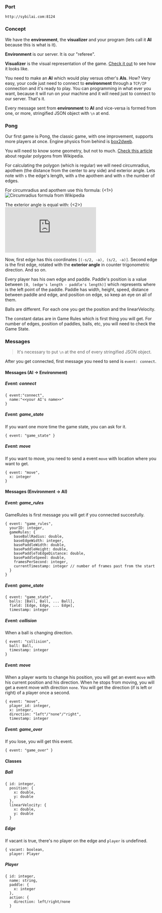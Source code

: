 ### Port
```
http://sybilai.com:8124
```


### Concept
We have the **environment**, the **visualizer** and your program (lets call it **AI** because this is what is it).

**Environment** is our server. It is our "referee".

**Visualizer** is the visual representation of the game. [Check it out](http://sybilai.com/vis/pong/) to see how it looks like.

You need to make an **AI** which would play versus other's **AIs**. How? Very easy, your code just need to connect to **environment** through a `TCP/IP` connection and it's ready to play. You can programming in what ever you want, because it will run on your machine and it will need just to connect to our server. That's it.

Every message sent from **environment** to **AI** and vice-versa is formed from one, or more, stringified JSON object with `\n` at end. 

### Pong

Our first game is Pong, the classic game, with one improvement, supports more players at once. Engine physics from behind is [box2dweb](https://code.google.com/p/box2dweb/).

You will need to know some geometry, but not to much. [Check this article](http://en.wikipedia.org/wiki/Regular_polygon)  about regular polygons from Wikipedia.  

For calculating the polygon (which is regular) we will need circumradius, apothem (the distance from the center to any side) and exterior angle.
Lets note with `s` the edge's length, with `a` the apothem and with `n` the number of edges.

For circumradius and apothem use this formula:
{<1>}![Circumradius formula from Wikipedia](http://upload.wikimedia.org/math/a/f/d/afd0d8a51e81269521633ef79a3c22bc.png)

The exterior angle is equal with:
{<2>}![](http://latex.codecogs.com/gif.latex?%5Cfrac%7B2%5Cpi%7D%7Bn%7D)
 
Now, first edge has this coordinates `[(-s/2, -a), (s/2, -a)]`.
Second edge is the first edge, rotated with the **exterior angle** in counter trigonometric direction. And so on.

Every player has his own edge and paddle. Paddle's position is a value between `[0, (edge's length - paddle's length)]` which represents where is the left point of the paddle. Paddle has width, height, speed, distance between paddle and edge, and position on edge, so keep an eye on all of them.

Balls are different. For each one you get the position and the linearVelocity.

The constant datas are in Game Rules which is first thing you will get. For number of edges, position of paddles, balls, etc, you will need to check the Game State.

### Messages

> It's necessary to put `\n` at the end of every stringified JSON object.

After you get connected, first message you need to send is `event: connect`.

#### Messages (AI -> Environment)

##### Event: connect
```
{ event:"connect", 
  name:"<<your AI's name>>"
}
```

##### Event: game_state
If you want one more time the game state, you can ask for it.
```
{ event: "game_state" }
```

##### Event: move
If you want to move, you need to send a event `move` with location where you want to get.
```
{ event: "move",
  x: integer
}
```

#### Messages (Environment -> AI)
##### Event: game_rules
GameRules is first message you will get if you connected succesfully.
```
{ event: "game_rules",
  yourID: integer,
  gameRules: {
  	baseBallRadius: double,
  	baseEdgeWidth: integer,
  	basePaddleWidth: double,
  	basePaddleHeight: double,
  	basePaddleToEdgeDistance: double,
  	basePaddleSpeed: double,
  	framesPerSecond: integer,
  	currentTimestamp: integer // number of frames past from the start
  }
}
```
##### Event: game_state
```
{ event: "game_state",
  balls: [Ball, Ball, ... Ball],
  field: [Edge, Edge, ... Edge],
  timestamp: integer
```
##### Event: collision
When a ball is changing direction.
```
{ event: "collision",
  ball: Ball,
  timestamp: integer
}
```
##### Event: move
When a player wants to change his position, you will get an event `move` with his current position and his direction. When he stops from moving, you will get a event move with direction `none`.
You will get the direction (if is left or right) of a player once a second.
```
{ event: "move",
  player_id: integer,
  x: integer,
  direction: "left"/"none"/"right",
  timestamp: integer
```
##### Event: game_over
If you lose, you will get this event.
```
{ event: "game_over" }
```
#### Classes
##### Ball
```
{ id: integer,
  position: {
  	x: double,
    y: double
  },
  linearVelocity: {
  	x: double,
    y: double
  }
```
##### Edge
If vacant is true, there's no player on the edge and `player` is undefined.
```
{ vacant: boolean,
  player: Player
```
##### Player
```
{ id: integer,
  name: string,
  paddle: {
  	x: integer
  },
  action: {
  	direction: left/right/none
  }
```
